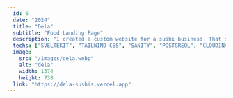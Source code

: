 ```yaml
---
  id: 6
  date: "2024"
  title: "Dela"
  subtitle: "Food Landing Page"
  description: "I created a custom website for a sushi business. That showcase menu list, location, and reviews with a user-friendly interface that will leave customers craving for more."
  techs: ["SVELTEKIT", "TAILWIND CSS", "SANITY", "POSTGREQL", "CLOUDINARY", "VERCEL"]
  image:
    src: "/images/dela.webp"
    alt: "dela"
    width: 1374
    height: 738
  link: "https://dela-sushis.vercel.app"
---
```

